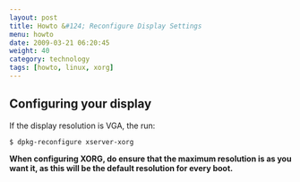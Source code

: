 ```yaml
---
layout: post
title: Howto &#124; Reconfigure Display Settings
menu: howto
date: 2009-03-21 06:20:45
weight: 40
category: technology
tags: [howto, linux, xorg]
---
```


## Configuring your display

If the display resolution is VGA, the run:

    $ dpkg-reconfigure xserver-xorg

**When configuring XORG, do ensure that the maximum resolution is as you want it, as this will be the default resolution for every boot.**
